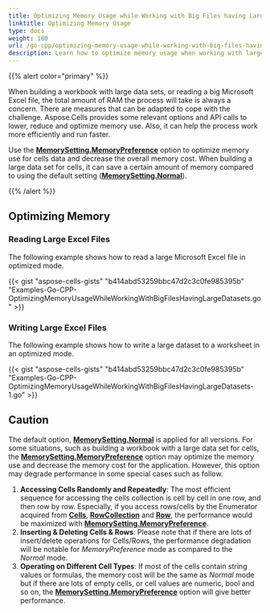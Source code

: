 ```yaml
---
title: Optimizing Memory Usage while Working with Big Files having Large Datasets with Golang via C++
linktitle: Optimizing Memory Usage
type: docs
weight: 180
url: /go-cpp/optimizing-memory-usage-while-working-with-big-files-having-large-datasets/
description: Learn how to optimize memory usage when working with large Excel files using Aspose.Cells with Golang via C++.
---
```


{{% alert color="primary" %}}

When building a workbook with large data sets, or reading a big Microsoft Excel file, the total amount of RAM the process will take is always a concern. There are measures that can be adapted to cope with the challenge. Aspose.Cells provides some relevant options and API calls to lower, reduce and optimize memory use. Also, it can help the process work more efficiently and run faster.

Use the [**MemorySetting.MemoryPreference**](https://reference.aspose.com/cells/go-cpp/memorysetting/) option to optimize memory use for cells data and decrease the overall memory cost. When building a large data set for cells, it can save a certain amount of memory compared to using the default setting ([**MemorySetting.Normal**](https://reference.aspose.com/cells/go-cpp/memorysetting/)).

{{% /alert %}}

## **Optimizing Memory**

### **Reading Large Excel Files**

The following example shows how to read a large Microsoft Excel file in optimized mode.

{{< gist "aspose-cells-gists" "b414abd53259bbc47d2c3c0fe985395b" "Examples-Go-CPP-OptimizingMemoryUsageWhileWorkingWithBigFilesHavingLargeDatasets.go" >}}
### **Writing Large Excel Files**

The following example shows how to write a large dataset to a worksheet in an optimized mode.

{{< gist "aspose-cells-gists" "b414abd53259bbc47d2c3c0fe985395b" "Examples-Go-CPP-OptimizingMemoryUsageWhileWorkingWithBigFilesHavingLargeDatasets-1.go" >}}
## **Caution**

The default option, [**MemorySetting.Normal**](https://reference.aspose.com/cells/go-cpp/memorysetting/) is applied for all versions. For some situations, such as building a workbook with a large data set for cells, the [**MemorySetting.MemoryPreference**](https://reference.aspose.com/cells/go-cpp/memorysetting/) option may optimize the memory use and decrease the memory cost for the application. However, this option may degrade performance in some special cases such as follow.

1. **Accessing Cells Randomly and Repeatedly**: The most efficient sequence for accessing the cells collection is cell by cell in one row, and then row by row. Especially, if you access rows/cells by the Enumerator acquired from [**Cells**](https://reference.aspose.com/cells/go-cpp/cells/), [**RowCollection**](https://reference.aspose.com/cells/cpp/aspose.cells/rowcollection/) and [**Row**](https://reference.aspose.com/cells/cpp/aspose.cells/row/), the performance would be maximized with [**MemorySetting.MemoryPreference**](https://reference.aspose.com/cells/cpp/aspose.cells/memorysetting/).
1. **Inserting & Deleting Cells & Rows**: Please note that if there are lots of insert/delete operations for Cells/Rows, the performance degradation will be notable for *MemoryPreference* mode as compared to the *Normal* mode.
1. **Operating on Different Cell Types**: If most of the cells contain string values or formulas, the memory cost will be the same as *Normal* mode but if there are lots of empty cells, or cell values are numeric, bool and so on, the [**MemorySetting.MemoryPreference**](https://reference.aspose.com/cells/go-cpp/memorysetting/) option will give better performance.